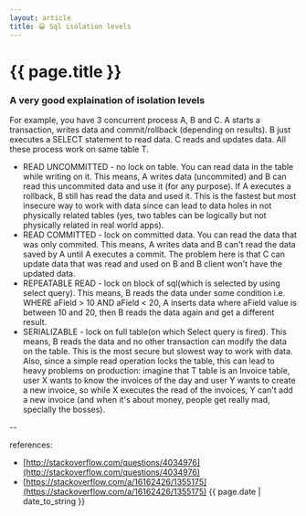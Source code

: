 ```yaml
---
layout: article
title: 😀 Sql isolation levels
---
```

# {{ page.title }}


### A very good explaination of isolation levels

For example, you have 3 concurrent process A, B and C. A starts a transaction, writes data and commit/rollback (depending on results). B just executes a SELECT statement to read data. C reads and updates data. All these process work on same table T.

- READ UNCOMMITTED - no lock on table. You can read data in the table while writing on it. This means, A writes data (uncommited) and B can read this uncommited data and use it (for any purpose). If A executes a rollback, B still has read the data and used it. This is the fastest but most insecure way to work with data since can lead to data holes in not physically related tables (yes, two tables can be logically but not physically related in real world apps).
- READ COMMITTED - lock on committed data. You can read the data that was only commited. This means, A writes data and B can't read the data saved by A until A executes a commit. The problem here is that C can update data that was read and used on B and B client won't have the updated data.
- REPEATABLE READ - lock on block of sql(which is selected by using select query). This means, B reads the data under some condition i.e. WHERE aField > 10 AND aField < 20, A inserts data where aField value is between 10 and 20, then B reads the data again and get a different result.
- SERIALIZABLE - lock on full table(on which Select query is fired). This means, B reads the data and no other transaction can modify the data on the table. This is the most secure but slowest way to work with data. Also, since a simple read operation locks the table, this can lead to heavy problems on production: imagine that T table is an Invoice table, user X wants to know the invoices of the day and user Y wants to create a new invoice, so while X executes the read of the invoices, Y can't add a new invoice (and when it's about money, people get really mad, specially the bosses).

--

references:

* [http://stackoverflow.com/questions/4034976](http://stackoverflow.com/questions/4034976)
* [https://stackoverflow.com/a/16162426/1355175](https://stackoverflow.com/a/16162426/1355175)
{{ page.date | date_to_string }}
